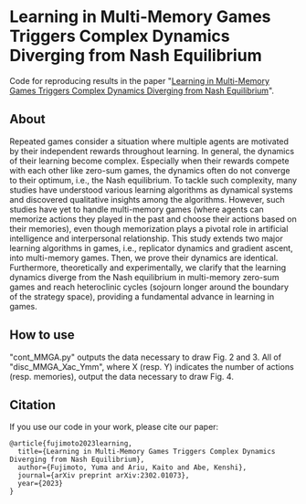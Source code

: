 # Learning in Multi-Memory Games Triggers Complex Dynamics Diverging from Nash Equilibrium
Code for reproducing results in the paper "[Learning in Multi-Memory Games Triggers Complex Dynamics Diverging from Nash Equilibrium](https://arxiv.org/abs/2302.01073)".

## About
Repeated games consider a situation where multiple agents are motivated by their independent rewards throughout learning. In general, the dynamics of their learning become complex. Especially when their rewards compete with each other like zero-sum games, the dynamics often do not converge to their optimum, i.e., the Nash equilibrium. To tackle such complexity, many studies have understood various learning algorithms as dynamical systems and discovered qualitative insights among the algorithms. However, such studies have yet to handle multi-memory games (where agents can memorize actions they played in the past and choose their actions based on their memories), even though memorization plays a pivotal role in artificial intelligence and interpersonal relationship. This study extends two major learning algorithms in games, i.e., replicator dynamics and gradient ascent, into multi-memory games. Then, we prove their dynamics are identical. Furthermore, theoretically and experimentally, we clarify that the learning dynamics diverge from the Nash equilibrium in multi-memory zero-sum games and reach heteroclinic cycles (sojourn longer around the boundary of the strategy space), providing a fundamental advance in learning in games.

## How to use
"cont_MMGA.py" outputs the data necessary to draw Fig. 2 and 3.
All of "disc_MMGA_Xac_Ymm", where X (resp. Y) indicates the number of actions (resp. memories), output the data necessary to draw Fig. 4.

## Citation
If you use our code in your work, please cite our paper:
```
@article{fujimoto2023learning,
  title={Learning in Multi-Memory Games Triggers Complex Dynamics Diverging from Nash Equilibrium},
  author={Fujimoto, Yuma and Ariu, Kaito and Abe, Kenshi},
  journal={arXiv preprint arXiv:2302.01073},
  year={2023}
}
```
